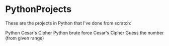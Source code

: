 # PythonProjects
These are the projects in Python that I've done from scratch:

Python Cesar's Cipher 
Python brute force Cesar's Cipher 
Guess the number (from given range) 
